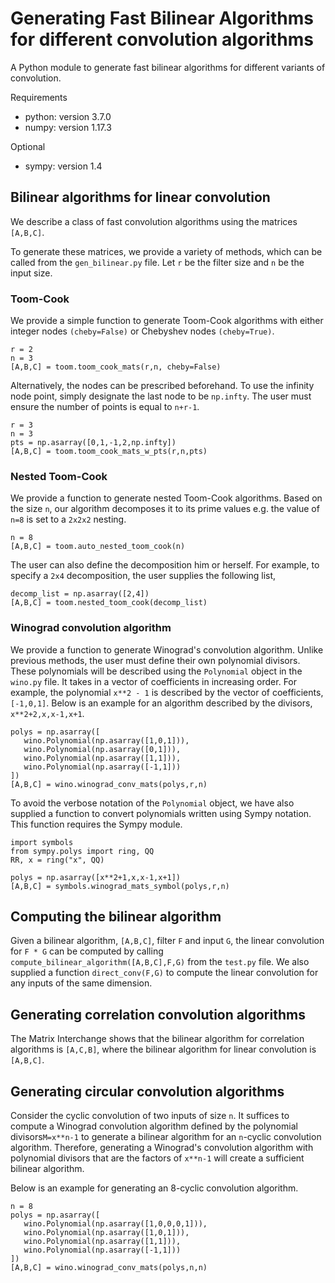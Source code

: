 # Generating Fast Bilinear Algorithms for different convolution algorithms

A Python module to generate fast bilinear algorithms for different variants of
convolution.

Requirements
+ python: version 3.7.0
+ numpy: version 1.17.3

Optional
+ sympy: version 1.4

## Bilinear algorithms for linear convolution
We describe a class of fast convolution algorithms using the matrices `[A,B,C]`.

To generate these matrices, we provide a variety of methods, which
can be called from the `gen_bilinear.py` file. Let `r` be the
filter size and `n` be the input size.

### Toom-Cook
We provide a simple function to generate Toom-Cook algorithms
with either integer nodes `(cheby=False)` or Chebyshev nodes
`(cheby=True)`.
```
r = 2
n = 3
[A,B,C] = toom.toom_cook_mats(r,n, cheby=False)
```

Alternatively, the nodes can be prescribed beforehand. To use
the infinity node point, simply designate the last node to
be `np.infty`. The user must ensure the number of points is 
equal to `n+r-1`.
```
r = 3
n = 3
pts = np.asarray([0,1,-1,2,np.infty])
[A,B,C] = toom.toom_cook_mats_w_pts(r,n,pts)
```

### Nested Toom-Cook
We provide a function to generate nested Toom-Cook algorithms.
Based on the size `n`, our algorithm decomposes it to its
prime values e.g. the value of `n=8` is set to a `2x2x2` 
nesting.
```
n = 8
[A,B,C] = toom.auto_nested_toom_cook(n)
```

The user can also define the decomposition him or herself.
For example, to specify a `2x4` decomposition, the user 
supplies the following list,
```
decomp_list = np.asarray([2,4])
[A,B,C] = toom.nested_toom_cook(decomp_list)
```

### Winograd convolution algorithm
We provide a function to generate Winograd's convolution algorithm.
Unlike previous methods, the user must define their own polynomial
divisors. These polynomials will be described using the
`Polynomial` object in the `wino.py` file. It takes in a
vector of coefficients in increasing order. For example,
the polynomial `x**2 - 1` is described by the vector of coefficients,
`[-1,0,1]`. Below is an example for an algorithm described by
the divisors, `x**2+2,x,x-1,x+1`.

```
polys = np.asarray([
   wino.Polynomial(np.asarray([1,0,1])),
   wino.Polynomial(np.asarray([0,1])),
   wino.Polynomial(np.asarray([1,1])),
   wino.Polynomial(np.asarray([-1,1]))
])
[A,B,C] = wino.winograd_conv_mats(polys,r,n)
```

To avoid the verbose notation of the `Polynomial` object, we
have also supplied a function to convert polynomials written
using Sympy notation. This function requires the Sympy 
module.
```
import symbols
from sympy.polys import ring, QQ
RR, x = ring("x", QQ)

polys = np.asarray([x**2+1,x,x-1,x+1])
[A,B,C] = symbols.winograd_mats_symbol(polys,r,n)
```

## Computing the bilinear algorithm
Given a bilinear algorithm, `[A,B,C]`, filter `F` and input `G`, the linear
convolution for `F * G` can be computed by calling
`compute_bilinear_algorithm([A,B,C],F,G)` from the `test.py` file. We also
supplied a function `direct_conv(F,G)` to compute the linear convolution for
any inputs of the same dimension.

## Generating correlation convolution algorithms
The Matrix Interchange shows that the bilinear algorithm for 
correlation algorithms is `[A,C,B]`, where the bilinear algorithm
for linear convolution is `[A,B,C]`.

## Generating circular convolution algorithms
Consider the cyclic convolution of two inputs of size `n`. It suffices
to compute a Winograd convolution algorithm defined by the polynomial
divisors`M=x**n-1` to generate a bilinear algorithm for an
`n`-cyclic convolution algorithm. Therefore, generating a Winograd's
convolution algorithm with polynomial divisors that are the factors of `x**n-1`
will create a sufficient bilinear algorithm.

Below is an example for generating an 8-cyclic convolution algorithm.
```
n = 8
polys = np.asarray([
   wino.Polynomial(np.asarray([1,0,0,0,1])),
   wino.Polynomial(np.asarray([1,0,1])),
   wino.Polynomial(np.asarray([1,1])),
   wino.Polynomial(np.asarray([-1,1]))
])
[A,B,C] = wino.winograd_conv_mats(polys,n,n)
```
